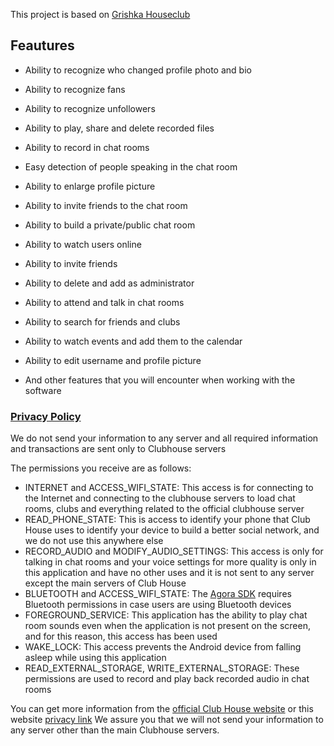 This project is based on [Grishka Houseclub](https://github.com/grishka/Houseclub)


## Feautures


* Ability to recognize who changed profile photo and bio

* Ability to recognize fans

* Ability to recognize unfollowers

* Ability to play, share and delete recorded files

* Ability to record in chat rooms

* Easy detection of people speaking in the chat room

* Ability to enlarge profile picture

* Ability to invite friends to the chat room

* Ability to build a private/public chat room

* Ability to watch users online

* Ability to invite friends

* Ability to delete and add as administrator

* Ability to attend and talk in chat rooms

* Ability to search for friends and clubs

* Ability to watch events and add them to the calendar

* Ability to edit username and profile picture

* And other features that you will encounter when working with the software





### [Privacy Policy](https://github.com/mrnadimi/GoldClubHouse/wiki/Privacy-Policy)

We do not send your information to any server and all required information and transactions are sent only to Clubhouse servers

The permissions you receive are as follows:

   * INTERNET and ACCESS_WIFI_STATE: This access is for connecting to the Internet and connecting to the clubhouse servers to load chat rooms, clubs and everything related to the official clubhouse server
   * READ_PHONE_STATE: This is access to identify your phone that Club House uses to identify your device to build a better social network, and we do not use this anywhere else
   * RECORD_AUDIO and MODIFY_AUDIO_SETTINGS: This access is only for talking in chat rooms and your voice settings for more quality is only in this application and have no other uses and it is not sent to any server except the main servers of Club House
   * BLUETOOTH and ACCESS_WIFI_STATE: The [Agora SDK](https://www.agora.io/en/) requires Bluetooth permissions in case users are using Bluetooth devices
   * FOREGROUND_SERVICE: This application has the ability to play chat room sounds even when the application is not present on the screen, and for this reason, this access has been used
   * WAKE_LOCK: This access prevents the Android device from falling asleep while using this application
   * READ_EXTERNAL_STORAGE, WRITE_EXTERNAL_STORAGE: These permissions are used to record and play back recorded audio in chat rooms

You can get more information from the [official Club House website](https://www.joinclubhouse.com/) or this website [privacy link](https://www.notion.so/Privacy-Policy-cd4b415950204a46819478b31f6ce14f)
We assure you that we will not send your information to any server other than the main Clubhouse servers.
